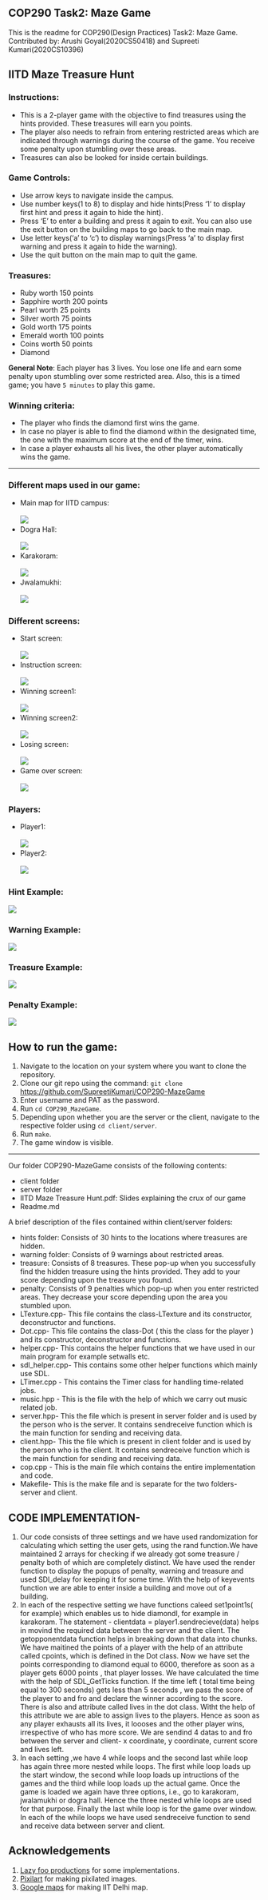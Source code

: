 ## COP290 Task2: Maze Game
This is the readme for COP290(Design Practices) Task2: Maze Game.<br>
Contributed by: Arushi Goyal(2020CS50418) and Supreeti Kumari(2020CS10396)<br>

## IITD Maze Treasure Hunt

### Instructions:
- This is a 2-player game with the objective to find treasures using the hints provided. These treasures will earn you points. 
- The player also needs to refrain from entering restricted areas which are indicated through warnings during the course of the game. You receive some penalty upon stumbling over these areas.
- Treasures can also be looked for inside certain buildings.

### Game Controls:
- Use arrow keys to navigate inside the campus.
- Use number keys(1 to 8) to display and hide hints(Press ‘1’ to display first hint and press it again to hide the hint).
- Press ‘E’ to enter a building and press it again to  exit. You can also use the exit button on the building maps to go back to the main map.
- Use letter keys(‘a’ to ‘c’) to display warnings(Press ‘a’ to display first warning and press it again to hide the warning).
- Use the quit button on the main map to quit the game.

### Treasures:
- Ruby worth 150 points
- Sapphire worth 200 points
- Pearl worth 25 points
- Silver worth 75 points
- Gold worth 175 points
- Emerald worth 100 points
- Coins worth 50 points
- Diamond

**General Note**: Each player has 3 lives. You lose one life and earn some penalty upon stumbling over some restricted area. Also, this is a timed game; you have ``` 5 minutes ``` to play this game.<br>

### Winning criteria:

- The player who finds the diamond first wins the game.
- In case no player is able to find the diamond within the designated time, the one with the maximum score at the end of the timer, wins.
- In case a player exhausts all his lives, the other player automatically wins the game. 

---

### Different maps used in our game:

- Main map for IITD campus:<br><br>![](client/resources/background.png)
- Dogra Hall: <br><br> ![](client/resources/dograhall.png)
- Karakoram:<br><br>![](client/resources/karakoram.png)
- Jwalamukhi:<br><br>![](client/resources/jwalamukhi.png)

### Different screens:

- Start screen: <br><br>![](client/resources/startmenu.png)
- Instruction screen: <br><br>![](client/resources/okmenu.png)
- Winning screen1: <br><br>![](client/resources/gamewon.png)
- Winning screen2: <br><br>![](client/resources/gamewon1.png)
- Losing screen: <br><br>![](client/resources/gameover.png)
- Game over screen: <br><br>![](client/resources/gamefinish.png)

### Players:

- Player1: <br><br>![](client/resources/player1.png)      
- Player2: <br><br>![](client/resources/player2.png)

### Hint Example:
![](client/hints/hint1.png)<br>

### Warning Example:
![](client/warning/warning1.png)<br>

### Treasure Example:
![](client/treasure/ruby.png)<br>

### Penalty Example:
![](client/penalty/penalty1.png)    

## How to run the game:

1. Navigate to the location on your system where you want to clone the repository.
2. Clone our git repo using the command: ``` git clone ```  https://github.com/SupreetiKumari/COP290-MazeGame
3. Enter username and PAT as the password.
4. Run ``` cd COP290_MazeGame ```.
5. Depending upon whether you are the server or the client, navigate to the respective folder using ``` cd client/server ```.
6. Run ``` make ```.
7. The game window is visible.

---
Our folder COP290-MazeGame consists of the following contents:

- client folder
- server folder
- IITD Maze Treasure Hunt.pdf: Slides explaining the crux of our game
- Readme.md

A brief description of the files contained within client/server folders:

- hints folder: Consists of 30 hints to the locations where treasures are hidden. 
- warning folder: Consists of 9 warnings about restricted areas.
- treasure: Consists of 8 treasures. These pop-up when you successfully find the hidden treasure using the hints provided. They add to your score depending upon the treasure you found.
- penalty: Consists of 9 penalties which pop-up when you enter restricted areas. They decrease your score depending upon the area you stumbled upon.
- LTexture.cpp- This file contains the class-LTexture and its constructor, deconstructor and functions.
- Dot.cpp- This file contains the class-Dot ( this the class for the player ) and its constructor, deconstructor and functions.
- helper.cpp- This contains the helper functions that we have used in our main program for example setwalls etc.
- sdl_helper.cpp- This contains some other helper functions which mainly use SDL.
- LTimer.cpp - This contains the Timer class for handling time-related jobs.
- music.hpp - This is the file with the help of which we carry out music related job.
- server.hpp- This the file which is present in server folder and is used by the person who is the server. It contains sendreceive function which is the main function for sending and receiving data.
- client.hpp- This the file which is present in client folder and is used by the person who is the client. It contains sendreceive function which is the main function for sending and receiving data.
- cop.cpp - This is the main file which contains the entire implementation and code.
- Makefile- This is the make file and is separate for the two folders- server and client.


## CODE IMPLEMENTATION-

1. Our code consists of three settings and we have used randomization for calculating which setting the user gets, using the rand function.We have maintained 2 arrays for checking if we already got some treasure / penalty both of which are completely distinct. We have used the render function to display the popups of penalty, warning and treasure and used SDl_delay for keeping it for some time. With the help of keyevents function we are able to enter inside a building and move out of a building. 
2. In each of the respective setting we have functions caleed set1point1s( for example) which enables us to hide diamondl, for example in karakoram. The statement - clientdata = player1.sendrecieve(data) helps in movind the required data between the server and the client. The getopponentdata function helps in breaking down that data into chunks. We have maitined the points of a player with the help of an attribute called cpoints, which is defined in the Dot class.  Now we have set the points corresponding to diamond equal to 6000, therefore as soon as a player gets 6000 points , that player losses. We have calculated the time with the help of SDL_GetTicks function. If the time left ( total time being equal to 300 seconds) gets less than 5 seconds , we pass the score of the player to and fro and declare the winner according to the score. There is also and attribute called lives in the dot class. Witht the help of this attribute we are able to assign lives to the players. Hence as soon as any player exhausts all its lives, it loooses and the other player wins, irrespective of who has more score. We are sendind 4 datas to and fro between the server and client- x coordinate, y coordinate, current score and lives left. 
3. In each setting ,we have 4 while loops and the second last while loop has again three more nested while loops. The first while loop loads up the start window, the second while loop loads up intructions of the games and the third while loop loads up the actual game. Once the game is loaded we again have three options, i.e., go to karakoram, jwalamukhi or dogra hall. Hence the three nested while loops are used for that purpose. Finally the last while loop is for the game over window. In each of the while loops we have used sendreceive function to send and receive data between server and client.

## Acknowledgements

1. [Lazy foo productions](https://lazyfoo.net/) for some implementations.
2. [Pixilart](https://www.pixilart.com/) for making pixilated images.
3. [Google maps](https://www.google.co.in/maps) for making IIT Delhi map.

